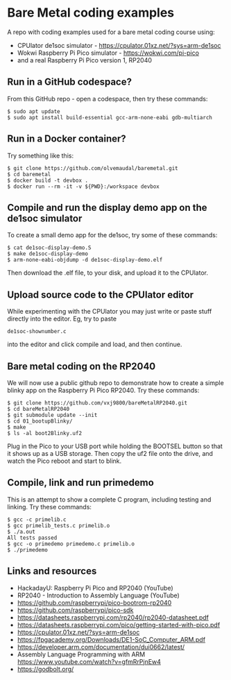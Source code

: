 # Bare Metal coding examples

A repo with coding examples used for a bare metal coding course using:

- CPUlator de1soc simulator - https://cpulator.01xz.net/?sys=arm-de1soc
- Wokwi Raspberry Pi Pico simulator - https://wokwi.com/pi-pico
- and a real Raspberry Pi Pico version 1, RP2040

## Run in a GitHub codespace?

From this GitHub repo - open a codespace, then try these commands:

    $ sudo apt update
    $ sudo apt install build-essential gcc-arm-none-eabi gdb-multiarch

## Run in a Docker container?

Try something like this:

    $ git clone https://github.com/olvemaudal/baremetal.git
    $ cd baremetal
    $ docker build -t devbox .
    $ docker run --rm -it -v ${PWD}:/workspace devbox

## Compile and run the display demo app on the de1soc simulator

To create a small demo app for the de1soc, try some of these commands:

    $ cat de1soc-display-demo.S
    $ make de1soc-display-demo
    $ arm-none-eabi-objdump -d de1soc-display-demo.elf

Then download the .elf file, to your disk, and upload it to the CPUlator.

## Upload source code to the CPUlator editor

While experimenting with the CPUlator you may just write or paste stuff directly into the editor. Eg, try to paste

    de1soc-shownumber.c

into the editor and click compile and load, and then continue.

## Bare metal coding on the RP2040

We will now use a public github repo to demonstrate how to create a simple blinky app on the Raspberry Pi Pico RP2040. Try these commands:

    $ git clone https://github.com/vxj9800/bareMetalRP2040.git
    $ cd bareMetalRP2040
    $ git submodule update --init
    $ cd 01_bootupBlinky/
    $ make
    $ ls -al boot2Blinky.uf2

Plug in the Pico to your USB port while holding the BOOTSEL button so that it shows up as a USB storage. Then copy the uf2 file onto the drive, and watch the Pico reboot and start to blink.

## Compile, link and run primedemo

This is an attempt to show a complete C program, including testing and linking. Try these commands:

    $ gcc -c primelib.c
    $ gcc primelib_tests.c primelib.o
    $ ./a.out
    All tests passed
    $ gcc -o primedemo primedemo.c primelib.o
    $ ./primedemo

## Links and resources

- HackadayU: Raspberry Pi Pico and RP2040 (YouTube)
- RP2040 - Introduction to Assembly Language (YouTube)
- https://github.com/raspberrypi/pico-bootrom-rp2040
- https://github.com/raspberrypi/pico-sdk
- https://datasheets.raspberrypi.com/rp2040/rp2040-datasheet.pdf
- https://datasheets.raspberrypi.com/pico/getting-started-with-pico.pdf
- https://cpulator.01xz.net/?sys=arm-de1soc
- https://fpgacademy.org/Downloads/DE1-SoC_Computer_ARM.pdf
- https://developer.arm.com/documentation/dui0662/latest/
- Assembly Language Programming with ARM  https://www.youtube.com/watch?v=gfmRrPjnEw4
- https://godbolt.org/ 
